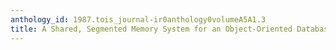```yaml
---
anthology_id: 1987.tois_journal-ir0anthology0volumeA5A1.3
title: A Shared, Segmented Memory System for an Object-Oriented Database
---
```

